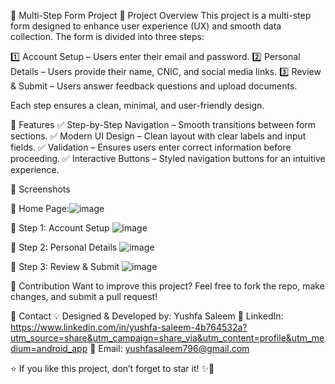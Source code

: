 📝 Multi-Step Form Project
🚀 Project Overview
This project is a multi-step form designed to enhance user experience (UX) and smooth data collection. The form is divided into three steps:

1️⃣ Account Setup – Users enter their email and password.
2️⃣ Personal Details – Users provide their name, CNIC, and social media links.
3️⃣ Review & Submit – Users answer feedback questions and upload documents.

Each step ensures a clean, minimal, and user-friendly design.

🎯 Features
✅ Step-by-Step Navigation – Smooth transitions between form sections.
✅ Modern UI Design – Clean layout with clear labels and input fields.
✅ Validation – Ensures users enter correct information before proceeding.
✅ Interactive Buttons – Styled navigation buttons for an intuitive experience.

📸 Screenshots

📌 Home Page:![image](https://github.com/user-attachments/assets/641b44ab-090d-4352-be96-6f6d6dc76ce1)

📌 Step 1: Account Setup
![image](https://github.com/user-attachments/assets/450a6349-4000-49ce-b8c5-acb3f3716809)


📌 Step 2: Personal Details
![image](https://github.com/user-attachments/assets/1139bdf2-40af-463f-aff5-e69ef1d197af)


📌 Step 3: Review & Submit
![image](https://github.com/user-attachments/assets/c1f53a88-cb8f-4915-aaad-232c3c65a555)


🤝 Contribution
Want to improve this project? Feel free to fork the repo, make changes, and submit a pull request!

📩 Contact
💡 Designed & Developed by: Yushfa Saleem
🔗 LinkedIn: https://www.linkedin.com/in/yushfa-saleem-4b764532a?utm_source=share&utm_campaign=share_via&utm_content=profile&utm_medium=android_app
📧 Email: yushfasaleem796@gmail.com

⭐ If you like this project, don’t forget to star it! ✨🚀
